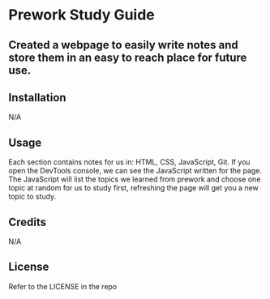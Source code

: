 # Prework Study Guide

## Created a webpage to easily write notes and store them in an easy to reach place for future use.

## Installation

N/A

## Usage

Each section contains notes for us in: HTML, CSS, JavaScript, Git. If you open the DevTools console, we can see the JavaScript written for the page. The JavaScript will list the topics we learned from prework and choose one topic at random for us to study first, refreshing the page will get you a new topic to study.

## Credits

N/A

## License

Refer to the LICENSE in the repo

